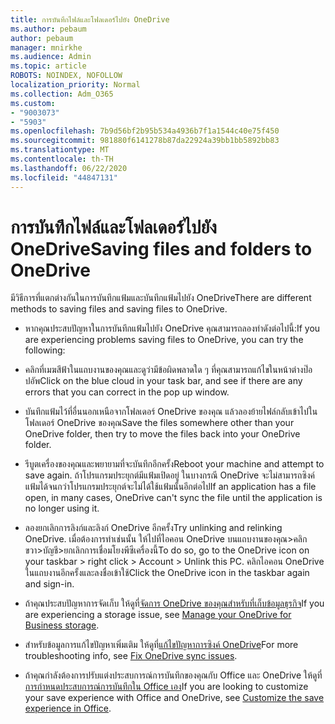 ```yaml
---
title: การบันทึกไฟล์และโฟลเดอร์ไปยัง OneDrive
ms.author: pebaum
author: pebaum
manager: mnirkhe
ms.audience: Admin
ms.topic: article
ROBOTS: NOINDEX, NOFOLLOW
localization_priority: Normal
ms.collection: Adm_O365
ms.custom:
- "9003073"
- "5903"
ms.openlocfilehash: 7b9d56bf2b95b534a4936b7f1a1544c40e75f450
ms.sourcegitcommit: 981880f6141278b87da22924a39bb1bb5892bb83
ms.translationtype: MT
ms.contentlocale: th-TH
ms.lasthandoff: 06/22/2020
ms.locfileid: "44847131"
---
```

# <a name="saving-files-and-folders-to-onedrive"></a><span data-ttu-id="b3ba8-102">การบันทึกไฟล์และโฟลเดอร์ไปยัง OneDrive</span><span class="sxs-lookup"><span data-stu-id="b3ba8-102">Saving files and folders to OneDrive</span></span>

<span data-ttu-id="b3ba8-103">มีวิธีการที่แตกต่างกันในการบันทึกแฟ้มและบันทึกแฟ้มไปยัง OneDrive</span><span class="sxs-lookup"><span data-stu-id="b3ba8-103">There are different methods to saving files and saving files to OneDrive.</span></span>

- <span data-ttu-id="b3ba8-104">หากคุณประสบปัญหาในการบันทึกแฟ้มไปยัง OneDrive คุณสามารถลองทําดังต่อไปนี้:</span><span class="sxs-lookup"><span data-stu-id="b3ba8-104">If you are experiencing problems saving files to OneDrive, you can try the following:</span></span>

- <span data-ttu-id="b3ba8-105">คลิกที่เมฆสีฟ้าในแถบงานของคุณและดูว่ามีข้อผิดพลาดใด ๆ ที่คุณสามารถแก้ไขในหน้าต่างป๊อปอัพ</span><span class="sxs-lookup"><span data-stu-id="b3ba8-105">Click on the blue cloud in your task bar, and see if there are any errors that you can correct in the pop up window.</span></span>
- <span data-ttu-id="b3ba8-106">บันทึกแฟ้มไว้ที่อื่นนอกเหนือจากโฟลเดอร์ OneDrive ของคุณ แล้วลองย้ายไฟล์กลับเข้าไปในโฟลเดอร์ OneDrive ของคุณ</span><span class="sxs-lookup"><span data-stu-id="b3ba8-106">Save the files somewhere other than your OneDrive folder, then try to move the files back into your OneDrive folder.</span></span>
- <span data-ttu-id="b3ba8-107">รีบูตเครื่องของคุณและพยายามที่จะบันทึกอีกครั้ง</span><span class="sxs-lookup"><span data-stu-id="b3ba8-107">Reboot your machine and attempt to save again.</span></span> <span data-ttu-id="b3ba8-108">ถ้าโปรแกรมประยุกต์มีแฟ้มเปิดอยู่ ในบางกรณี OneDrive จะไม่สามารถซิงค์แฟ้มได้จนกว่าโปรแกรมประยุกต์จะไม่ได้ใช้แฟ้มนั้นอีกต่อไป</span><span class="sxs-lookup"><span data-stu-id="b3ba8-108">If an application has a file open, in many cases, OneDrive can't sync the file until the application is no longer using it.</span></span>
- <span data-ttu-id="b3ba8-109">ลองยกเลิกการลิงก์และลิงก์ OneDrive อีกครั้ง</span><span class="sxs-lookup"><span data-stu-id="b3ba8-109">Try unlinking and relinking OneDrive.</span></span> <span data-ttu-id="b3ba8-110">เมื่อต้องการทําเช่นนั้น ให้ไปที่ไอคอน OneDrive บนแถบงานของคุณ>คลิกขวา>บัญชี>ยกเลิกการเชื่อมโยงพีซีเครื่องนี้</span><span class="sxs-lookup"><span data-stu-id="b3ba8-110">To do so, go to the OneDrive icon on your taskbar > right click > Account > Unlink this PC.</span></span> <span data-ttu-id="b3ba8-111">คลิกไอคอน OneDrive ในแถบงานอีกครั้งและลงชื่อเข้าใช้</span><span class="sxs-lookup"><span data-stu-id="b3ba8-111">Click the OneDrive icon in the taskbar again and sign-in.</span></span>
- <span data-ttu-id="b3ba8-112">ถ้าคุณประสบปัญหาการจัดเก็บ ให้ดูที่[จัดการ OneDrive ของคุณสําหรับที่เก็บข้อมูลธุรกิจ](https://support.microsoft.com/office/31519161-059c-4764-b6f8-f5cd29f7fe68)</span><span class="sxs-lookup"><span data-stu-id="b3ba8-112">If you are experiencing a storage issue, see  [Manage your OneDrive for Business storage](https://support.microsoft.com/office/31519161-059c-4764-b6f8-f5cd29f7fe68).</span></span>
- <span data-ttu-id="b3ba8-113">สําหรับข้อมูลการแก้ไขปัญหาเพิ่มเติม ให้ดูที่[แก้ไขปัญหาการซิงค์ OneDrive](https://docs.microsoft.com/alchemyinsights/fix-onedrive-sync-issues)</span><span class="sxs-lookup"><span data-stu-id="b3ba8-113">For more troubleshooting info, see  [Fix OneDrive sync issues](https://docs.microsoft.com/alchemyinsights/fix-onedrive-sync-issues).</span></span>  
- <span data-ttu-id="b3ba8-114">ถ้าคุณกําลังต้องการปรับแต่งประสบการณ์การบันทึกของคุณกับ Office และ OneDrive ให้ดูที่[การกําหนดประสบการณ์การบันทึกใน Office เอง](https://support.microsoft.com/office/786200a7-f5f2-4d26-a3ae-b78c60dd5d3b)</span><span class="sxs-lookup"><span data-stu-id="b3ba8-114">If you are looking to customize your save experience with Office and OneDrive, see  [Customize the save experience in Office](https://support.microsoft.com/office/786200a7-f5f2-4d26-a3ae-b78c60dd5d3b).</span></span>
